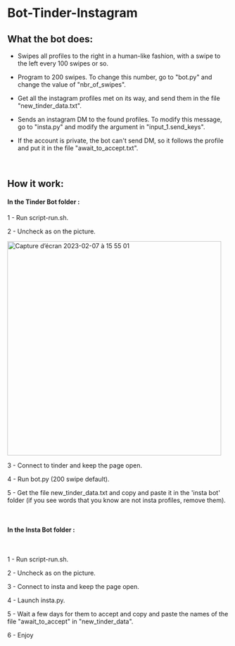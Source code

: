 # Bot-Tinder-Instagram


<h2>What the bot does:</h2>

- Swipes all profiles to the right in a human-like fashion, with a swipe to the left every 100 swipes or so.

- Program to 200 swipes. To change this number, go to "bot.py" and change the value of "nbr_of_swipes".

- Get all the instagram profiles met on its way, and send them in the file "new_tinder_data.txt".

- Sends an instagram DM to the found profiles. To modify this message, go to "insta.py" and modify the argument in "input_1.send_keys".

- If the account is private, the bot can't send DM, so it follows the profile and put it in the file "await_to_accept.txt".

<br>
<h2>How it work:</h2>

<h4><strong>In the Tinder Bot folder :</strong></h4>


1 - Run script-run.sh.

2 - Uncheck as on the picture.

<img width="486" alt="Capture d’écran 2023-02-07 à 15 55 01" src="https://user-images.githubusercontent.com/84441663/217630495-1a65d640-4774-4528-9577-c93ab2f69c2b.png">

3 - Connect to tinder and keep the page open.

4 - Run bot.py (200 swipe default).

5 - Get the file new_tinder_data.txt and copy and paste it in the 'insta bot' folder (if you see words that you know are not insta profiles, remove them).

<br>
<h4><strong>In the Insta Bot folder :</strong></h4>
<br>

1 - Run script-run.sh.

2 - Uncheck as on the picture.

3 - Connect to insta and keep the page open.

4 - Launch insta.py.

5 - Wait a few days for them to accept and copy and paste the names of the file "await_to_accept" in "new_tinder_data".

6 - Enjoy

